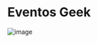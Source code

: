 # Eventos Geek
![image](https://github.com/paulemacedo/Eventos-Geek/assets/59907505/9d3233a7-b255-4c2b-a1cf-694f1425351e)
